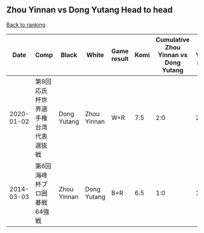 ## Zhou Yinnan vs Dong Yutang Head to head

[Back to ranking](../../index.md)




| **Date** | **Comp** | **Black** | **White** | **Game result** | **Komi** | **Cumulative Zhou Yinnan vs Dong Yutang** | **Zhou Yinnan streak** | **Dong Yutang streak** | 
| --- | --- | --- | --- | --- | --- | --- | --- | --- |
| 2020-01-02 | 第9回応氏杯世界選手権台湾代表選抜戦 | Dong Yutang | Zhou Yinnan | W+R | 7.5 | 2:0 | 2 | 0 | 
| 2014-03-03 | 第6回海峰杯プロ囲碁戦64強戦 | Zhou Yinnan | Dong Yutang | B+R | 6.5 | 1:0 | 1 | 0 |




